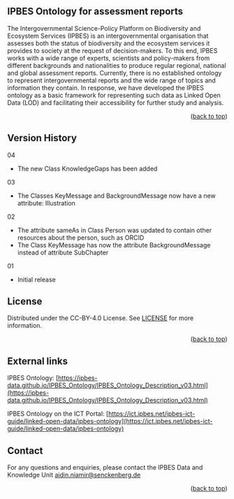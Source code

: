 <!-- Improved compatibility of back to top link: See: https://github.com/othneildrew/Best-README-Template/pull/73 -->
<a name="readme-top"></a>

<!-- ABOUT THE PROJECT -->
## IPBES Ontology for assessment reports
The Intergovernmental Science-Policy Platform on Biodiversity and Ecosystem Services (IPBES) is an intergovernmental organisation that assesses both the status of biodiversity and the ecosystem services it provides to society at the request of decision-makers. To this end, IPBES works with a wide range of experts, scientists and policy-makers from different backgrounds and nationalities to produce regular regional, national and global assessment reports. Currently, there is no established ontology to represent intergovernmental reports and the wide range of topics and information they contain. In response, we have developed the IPBES ontology as a basic framework for representing such data as Linked Open Data (LOD) and facilitating their accessibility for further study and analysis.


<p align="right">(<a href="#readme-top">back to top</a>)</p>


<!-- VERSIONS -->
## Version History
04
- The new Class KnowledgeGaps has been added 

03
- The Classes KeyMessage and BackgroundMessage now have a new attribute: Illustration

02
- The attribute sameAs in Class Person was updated to contain other resources about the person, such as ORCID
- The Class KeyMessage has now the attribute BackgroundMessage instead of attribute SubChapter

01
- Initial release


<!-- LICENSE -->
## License

Distributed under the CC-BY-4.0 License. See [LICENSE](https://github.com/IPBES-Data/IPBES_Ontology/blob/main/LICENSE) for more information.

<p align="right">(<a href="#readme-top">back to top</a>)</p>


<!-- External links -->
## External links

IPBES Ontology: [https://ipbes-data.github.io/IPBES_Ontology/IPBES_Ontology_Description_v03.html](https://ipbes-data.github.io/IPBES_Ontology/IPBES_Ontology_Description_v03.html)

IPBES Ontology on the ICT Portal: [https://ict.ipbes.net/ipbes-ict-guide/linked-open-data/ipbes-ontology](https://ict.ipbes.net/ipbes-ict-guide/linked-open-data/ipbes-ontology)


<!-- Contact -->
## Contact

For any questions and enquiries, please contact the IPBES Data and Knowledge Unit <aidin.niamir@senckenberg.de>


<p align="right">(<a href="#readme-top">back to top</a>)</p>
